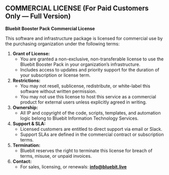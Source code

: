 ## COMMERCIAL LICENSE (For Paid Customers Only — Full Version)

**Bluebit Booster Pack Commercial License**

This software and infrastructure package is licensed for commercial use by the purchasing organization under the following terms:

1. **Grant of License:**
    - You are granted a non-exclusive, non-transferable license to use the Bluebit Booster Pack in your organization’s infrastructure.
    - Includes access to updates and priority support for the duration of your subscription or license term.
2. **Restrictions:**
    - You may not resell, sublicense, redistribute, or white-label this software without written permission.
    - You may not use this license to host this service as a commercial product for external users unless explicitly agreed in writing.
3. **Ownership:**
    - All IP and copyright of the code, scripts, templates, and automation logic belong to Bluebit Information Technology Services.
4. **Support & SLA:**
    - Licensed customers are entitled to direct support via email or Slack.
    - Support SLAs are defined in the commercial contract or subscription terms.
5. **Termination:**
    - Bluebit reserves the right to terminate this license for breach of terms, misuse, or unpaid invoices.
6. **Contact:**
    - For sales, licensing, or renewals: [**info@bluebit.live**](mailto:info@bluebit.live)
